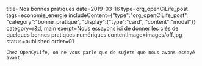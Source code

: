 title=Nos bonnes pratiques
date=2019-03-16
type=org_openCiLife_post
tags=economie_energie
includeContent={"type":"org_openCiLife_post", "category":"bonne_pratique", "display":{"type":"card", "content":"modal"}}
category=r&d, main
exerpt=Nous essayons ici de donner les clés de quelques bonnes pratiques numériques
contentImage=images/off.jpg
status=published
order=01
~~~~~~
Chez OpenCyLife, on ne vous parle que de sujets que nous avons essayé avant.